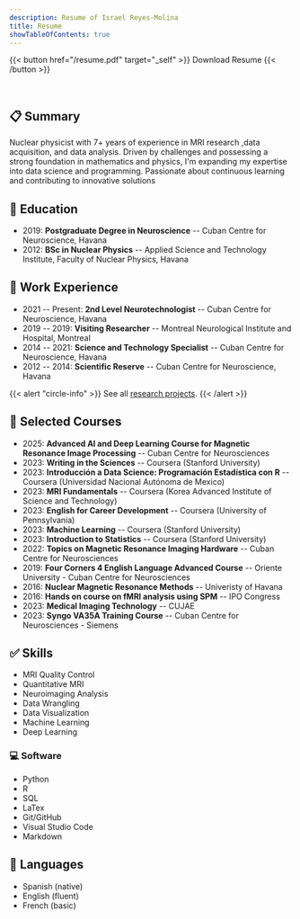 ```yaml
---
description: Resume of Israel Reyes-Molina
title: Resume
showTableOfContents: true
---
```


{{< button href="/resume.pdf" target="_self" >}}
Download Resume
{{< /button >}}

<br>

## :clipboard: Summary

Nuclear physicist with 7+ years of experience in MRI research ,data acquisition, and data analysis. Driven by challenges and possessing a strong foundation in mathematics and physics, I'm expanding my expertise into data science and programming. Passionate about continuous learning and contributing to innovative solutions

## :notebook: Education

- 2019: **Postgraduate Degree in Neuroscience** -- Cuban Centre for Neuroscience, Havana
- 2012: **BSc in Nuclear Physics** -- Applied Science and Technology Institute, Faculty of Nuclear Physics, Havana

## :wrench: Work Experience

- 2021 -- Present: **2nd Level Neurotechnologist** -- Cuban Centre for Neuroscience, Havana
- 2019 -- 2019: **Visiting Researcher** -- Montreal Neurological Institute and Hospital, Montreal
- 2014 -- 2021: **Science and Technology Specialist** -- Cuban Centre for Neuroscience, Havana
- 2012 -- 2014: **Scientific Reserve** -- Cuban Centre for Neuroscience, Havana

{{< alert "circle-info" >}}
See all [research projects](/research/).
{{< /alert >}}

## :book: Selected Courses

- 2025: **Advanced AI and Deep Learning Course for Magnetic Resonance Image Processing** -- Cuban Centre for Neurosciences
- 2023: **Writing in the Sciences** -- Coursera (Stanford University)
- 2023: **Introducción a Data Science: Programación Estadística con R** -- Coursera (Universidad Nacional Autónoma de Mexico)
- 2023: **MRI Fundamentals** -- Coursera (Korea Advanced Institute of Science and Technology)
- 2023: **English for Career Development** -- Coursera (University of Pennsylvania)
- 2023: **Machine Learning** -- Coursera (Stanford University)
- 2023: **Introduction to Statistics** -- Coursera (Stanford University)
- 2022: **Topics on Magnetic Resonance Imaging Hardware** -- Cuban Centre for Neurosciences
- 2019: **Four Corners 4 English Language Advanced Course** -- Oriente University - Cuban Centre for Neurosciences
- 2016: **Nuclear Magnetic Resonance Methods** -- Univeristy of Havana
- 2016: **Hands on course on fMRI analysis using SPM** -- IPO Congress
- 2023: **Medical Imaging Technology** -- CUJAE
- 2023: **Syngo VA35A Training Course** -- Cuban Centre for Neurosciences - Siemens

## :white_check_mark: Skills 

- MRI Quality Control
- Quantitative MRI
- Neuroimaging Analysis
- Data Wrangling
- Data Visualization
- Machine Learning
- Deep Learning

### :computer: Software

- Python
- R 
- SQL
- LaTex
- Git/GitHub
- Visual Studio Code
- Markdown

## :speech_balloon: Languages

- Spanish (native)
- English (fluent)
- French (basic)